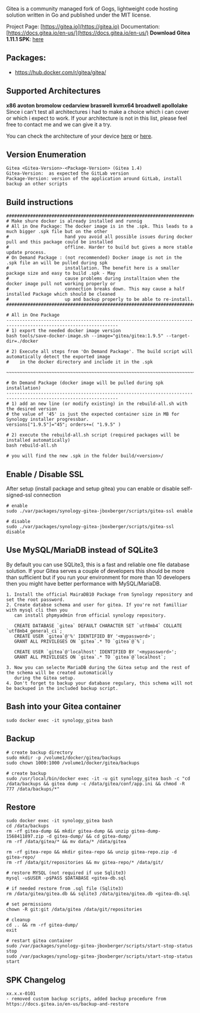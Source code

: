 Gitea is a community managed fork of Gogs, lightweight code hosting solution written in Go and published under the MIT license.

Project Page: [https://gitea.io](https://gitea.io)
Documentation: [https://docs.gitea.io/en-us/](https://docs.gitea.io/en-us/)
**Download Gitea 1.11.1 SPK**: [here](https://github.com/jboxberger/synology-gitea-jboxberger/releases)

## Packages:
- https://hub.docker.com/r/gitea/gitea/

## Supported Architectures
**x86 avoton bromolow cedarview braswell kvmx64 broadwell apollolake**
Since i can't test all architectures i had to make a choice which i can cover or which i expect to work. If your architecture is not in this list, please feel free to contact me and we can give it a try.

You can check the architecture of your device [here](https://github.com/SynoCommunity/spksrc/wiki/Architecture-per-Synology-model)
or [here](https://www.synology.com/en-us/knowledgebase/DSM/tutorial/General/What_kind_of_CPU_does_my_NAS_have).

## Version Enumeration
```
Gitea <Gitea-Version>-<Package-Version> (Gitea 1.4)
Gitea-Version:  as expected the GitLab version
Package-Version: version of the application around GitLab, install backup an other scripts
```

## Build instructions
```
################################################################################################################
# Make shure docker is already installed and runnig
# All in One Package: The docker image is in the .spk. This leads to a much bigger .spk file but on the other
#                     hand you avoid all possible issues during docker pull and this package could be installed
#                     offline. Harder to build but gives a more stable update process.
# On Demand Package : (not recommended) Docker image is not in the .spk file an will be pulled during spk
#                     installation. The benefit here is a smaller package size and easy to build .spk - May
#                     cause problems during installtaion when the docker image pull not working properly or
#                     connection breaks down. This may cause a half installed Package which should be cleaned
#                     up and backup properly to be able to re-install.
################################################################################################################

# All in One Package
----------------------------------------------------------------------------------------------------------------
# 1) export the needed docker image version
bash tools/save-docker-image.sh --image="gitea/gitea:1.9.5" --target-dir=./docker

# 2) Execute all steps from 'On Demand Package'. The build script will automatically detect the exported image
#    in the docker directory and include it in the .spk

~~~~~~~~~~~~~~~~~~~~~~~~~~~~~~~~~~~~~~~~~~~~~~~~~~~~~~~~~~~~~~~~~~~~~~~~~~~~~~~~~~~~~~~~~~~~~~~~~~~~~~~~~~~~~~~~

# On Demand Package (docker image will be pulled during spk installation)
----------------------------------------------------------------------------------------------------------------
# 1) add an new line (or modify existing) in the rebuild-all.sh with the desired version
# the value of '45' is just the expected container size in MB for Synology installer progressbar.
versions["1.9.5"]="45"; orders+=( "1.9.5" )

# 2) execute the rebuild-all.sh script (required packages will be installed automatically)
bash rebuild-all.sh

# you will find the new .spk in the folder build/<version>/
```

## Enable / Disable SSL
After setup (install package and setup gitea) you can enable or disable self-signed-ssl connection
```
# enable
sudo ./var/packages/synology-gitea-jboxberger/scripts/gitea-ssl enable
```
```
# disable
sudo ./var/packages/synology-gitea-jboxberger/scripts/gitea-ssl disable
```

## Use MySQL/MariaDB instead of SQLite3
By default you can use SQLite3, this is a fast and reliable one file database solution. If your Gitea serves a couple of developers this should be more than sufficient but if you run your environment for more than 10 developers then you might have better performance with MySQL/MariaDB.
```
1. Install the official MairaDB10 Package from Synology repository and set the root password.
2. Create databse schema and user for gitea. If you're not familliar with mysql cli then you
   can install phpmyadmin from official synology repository.

   CREATE DATABASE `gitea` DEFAULT CHARACTER SET `utf8mb4` COLLATE `utf8mb4_general_ci`;
   CREATE USER `gitea`@'%' IDENTIFIED BY '<mypassword>';
   GRANT ALL PRIVILEGES ON `gitea`.* TO `gitea`@`%`;

   CREATE USER `gitea`@'localhost' IDENTIFIED BY '<mypassword>';
   GRANT ALL PRIVILEGES ON `gitea`.* TO `gitea`@`localhost`;

3. Now you can selecte MariaDB during the Gitea setup and the rest of the schema will be created automatically
   during the Gitea setup.
4. Don't forget to backup your database regulary, this schema will not be backuped in the included backup script.
```

## Bash into your Gitea container
```
sudo docker exec -it synology_gitea bash
```

## Backup
```
# create backup directory
sudo mkdir -p /volume1/docker/gitea/backups
sudo chown 1000:1000 /volume1/docker/gitea/backups

# create backup
sudo /usr/local/bin/docker exec -it -u git synology_gitea bash -c "cd /data/backups && gitea dump -c /data/gitea/conf/app.ini && chmod -R 777 /data/backups/*"
```

## Restore
```
sudo docker exec -it synology_gitea bash
cd /data/backups
rm -rf gitea-dump && mkdir gitea-dump && unzip gitea-dump-1568411897.zip -d gitea-dump/ && cd gitea-dump/
rm -rf /data/gitea/* && mv data/* /data/gitea

rm -rf gitea-repo && mkdir gitea-repo && unzip gitea-repo.zip -d gitea-repo/
rm -rf /data/git/repositories && mv gitea-repo/* /data/git/

# restore MYSQL (not required if use Sqlite3)
mysql -u$USER -p$PASS $DATABASE <gitea-db.sql

# if needed restore from .sql file (Sqlite3)
rm /data/gitea/gitea.db && sqlite3 /data/gitea/gitea.db <gitea-db.sql

# set permissions
chown -R git:git /data/gitea /data/git/repositories

# cleanup
cd .. && rm -rf gitea-dump/
exit

# restart gitea container
sudo /var/packages/synology-gitea-jboxberger/scripts/start-stop-status stop
sudo /var/packages/synology-gitea-jboxberger/scripts/start-stop-status start
```

## SPK Changelog
```
xx.x.x-0101
- removed custom backup scripts, added backup procedure from https://docs.gitea.io/en-us/backup-and-restore
```
